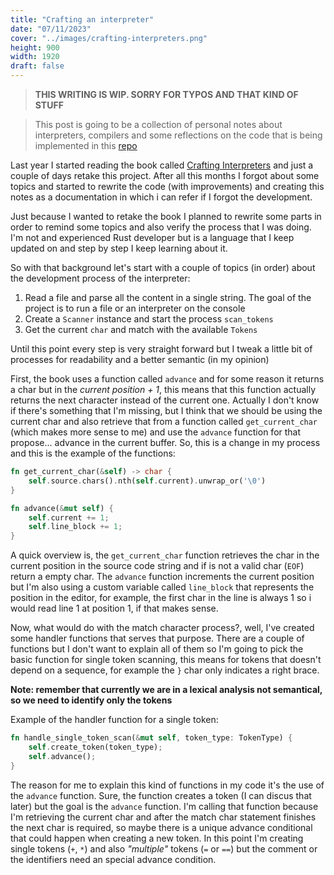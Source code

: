 ```yaml
---
title: "Crafting an interpreter"
date: "07/11/2023"
cover: "../images/crafting-interpreters.png"
height: 900
width: 1920
draft: false
---
```


> **THIS WRITING IS WIP. SORRY FOR TYPOS AND THAT KIND OF STUFF**

> This post is going to be a collection of personal notes about interpreters, compilers and some reflections on the code that is being implemented in this [repo](https://github.com/slingercode/rlox)

Last year I started reading the book called [Crafting Interpreters](https://craftinginterpreters.com) and just a couple of days retake this project. After all this months I forgot about some topics and started to rewrite the code (with improvements) and creating this notes as a documentation in which i can refer if I forgot the development.

Just because I wanted to retake the book I planned to rewrite some parts in order to remind some topics and also verify the process that I was doing. I'm not and experienced Rust developer but is a language that I keep updated on and step by step I keep learning about it.

So with that background let's start with a couple of topics (in order) about the development process of the interpreter:

1. Read a file and parse all the content in a single string.
   The goal of the project is to run a file or an interpreter on the console
2. Create a `Scanner` instance and start the process `scan_tokens`
3. Get the current `char` and match with the available `Tokens`

Until this point every step is very straight forward but I tweak a little bit of processes for readability and a better semantic (in my opinion)

First, the book uses a function called `advance` and for some reason it returns a char but in the _current position + 1_, this means that this function actually returns the next character instead of the current one. Actually I don't know if there's something that I'm missing, but I think that we should be using the current char and also retrieve that from a function called `get_current_char` (which makes more sense to me) and use the `advance` function for that propose... advance in the current buffer. So, this is a change in my process and this is the example of the functions:

```rust
fn get_current_char(&self) -> char {
	self.source.chars().nth(self.current).unwrap_or('\0')
}

fn advance(&mut self) {
	self.current += 1;
	self.line_block += 1;
}
```

A quick overview is, the `get_current_char` function retrieves the char in the current position in the source code string and if is not a valid char (`EOF`) return a empty char. The `advance` function increments the current position but I'm also using a custom variable called `line_block` that represents the position in the editor, for example, the first char in the line is always 1 so i would read line 1 at position 1, if that makes sense.

Now, what would do with the match character process?, well, I've created some handler functions that serves that purpose. There are a couple of functions but I don't want to explain all of them so I'm going to pick the basic function for single token scanning, this means for tokens that doesn't depend on a sequence, for example the `}` char only indicates a right brace.

**Note: remember that currently we are in a lexical analysis not semantical, so we need to identify only the tokens**

Example of the handler function for a single token:

```rust
fn handle_single_token_scan(&mut self, token_type: TokenType) {
	self.create_token(token_type);
	self.advance();
}
```

The reason for me to explain this kind of functions in my code it's the use of the `advance` function. Sure, the function creates a token (I can discus that later) but the goal is the `advance` function. I'm calling that function because I'm retrieving the current char and after the match char statement finishes the next char is required, so maybe there is a unique advance conditional that could happen when creating a new token. In this point I'm creating single tokens (`+`, `*`) and also _"multiple"_ tokens (`=` or `==`) but the comment or the identifiers need an special advance condition.
